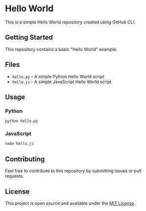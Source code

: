 # Hello World

This is a simple Hello World repository created using GitHub CLI.

## Getting Started

This repository contains a basic "Hello World" example.

## Files

- `hello.py` - A simple Python Hello World script
- `hello.js` - A simple JavaScript Hello World script

## Usage

### Python
```bash
python hello.py
```

### JavaScript
```bash
node hello.js
```

## Contributing

Feel free to contribute to this repository by submitting issues or pull requests.

## License

This project is open source and available under the [MIT License](LICENSE).
